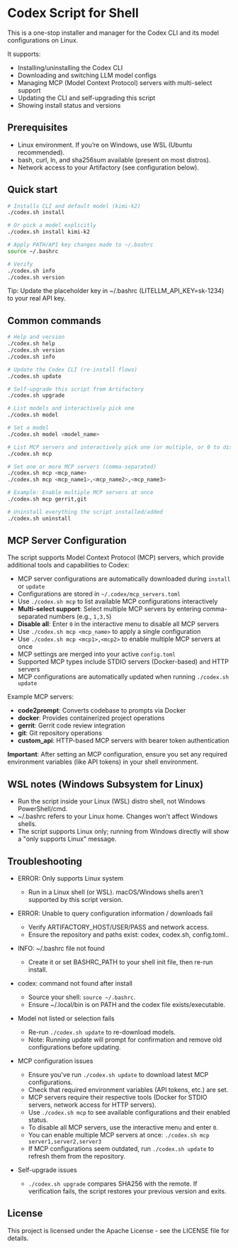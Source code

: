 # Codex Script for Shell

This is a one-stop installer and manager for the Codex CLI and its model configurations on Linux.

It supports:
- Installing/uninstalling the Codex CLI
- Downloading and switching LLM model configs
- Managing MCP (Model Context Protocol) servers with multi-select support
- Updating the CLI and self-upgrading this script
- Showing install status and versions

## Prerequisites

- Linux environment. If you’re on Windows, use WSL (Ubuntu recommended).
- bash, curl, ln, and sha256sum available (present on most distros).
- Network access to your Artifactory (see configuration below).

## Quick start

```bash
# Installs CLI and default model (kimi-k2)
./codex.sh install

# Or pick a model explicitly
./codex.sh install kimi-k2

# Apply PATH/API key changes made to ~/.bashrc
source ~/.bashrc

# Verify
./codex.sh info
./codex.sh version
```

Tip: Update the placeholder key in ~/.bashrc (LITELLM_API_KEY=sk-1234) to your real API key.

## Common commands

```bash
# Help and version
./codex.sh help
./codex.sh version
./codex.sh info

# Update the Codex CLI (re-install flows)
./codex.sh update

# Self-upgrade this script from Artifactory
./codex.sh upgrade

# List models and interactively pick one
./codex.sh model

# Set a model
./codex.sh model <model_name>

# List MCP servers and interactively pick one (or multiple, or 0 to disable all)
./codex.sh mcp

# Set one or more MCP servers (comma-separated)
./codex.sh mcp <mcp_name>
./codex.sh mcp <mcp_name1>,<mcp_name2>,<mcp_name3>

# Example: Enable multiple MCP servers at once
./codex.sh mcp gerrit,git

# Uninstall everything the script installed/added
./codex.sh uninstall
```

## MCP Server Configuration

The script supports Model Context Protocol (MCP) servers, which provide additional tools and capabilities to Codex:

- MCP server configurations are automatically downloaded during `install` or `update`
- Configurations are stored in `~/.codex/mcp_servers.toml`
- Use `./codex.sh mcp` to list available MCP configurations interactively
- **Multi-select support**: Select multiple MCP servers by entering comma-separated numbers (e.g., `1,3,5`)
- **Disable all**: Enter `0` in the interactive menu to disable all MCP servers
- Use `./codex.sh mcp <mcp_name>` to apply a single configuration
- Use `./codex.sh mcp <mcp1>,<mcp2>` to enable multiple MCP servers at once
- MCP settings are merged into your active `config.toml`
- Supported MCP types include STDIO servers (Docker-based) and HTTP servers
- MCP configurations are automatically updated when running `./codex.sh update`

Example MCP servers:
- **code2prompt**: Converts codebase to prompts via Docker
- **docker**: Provides containerized project operations
- **gerrit**: Gerrit code review integration
- **git**: Git repository operations
- **custom_api**: HTTP-based MCP servers with bearer token authentication

**Important**: After setting an MCP configuration, ensure you set any required environment variables (like API tokens) in your shell environment.

## WSL notes (Windows Subsystem for Linux)

- Run the script inside your Linux (WSL) distro shell, not Windows PowerShell/cmd.
- ~/.bashrc refers to your Linux home. Changes won't affect Windows shells.
- The script supports Linux only; running from Windows directly will show a "only supports Linux" message.

## Troubleshooting

- ERROR: Only supports Linux system
	- Run in a Linux shell (or WSL). macOS/Windows shells aren’t supported by this script version.

- ERROR: Unable to query configuration information / downloads fail
	- Verify ARTIFACTORY_HOST/USER/PASS and network access.
	- Ensure the repository and paths exist: codex, codex.sh, config.toml.<model>.

- INFO: ~/.bashrc file not found
	- Create it or set BASHRC_PATH to your shell init file, then re-run install.

- codex: command not found after install
	- Source your shell: `source ~/.bashrc`.
	- Ensure ~/.local/bin is on PATH and the codex file exists/executable.

- Model not listed or selection fails
	- Re-run `./codex.sh update` to re-download models.
	- Note: Running update will prompt for confirmation and remove old configurations before updating.

- MCP configuration issues
	- Ensure you've run `./codex.sh update` to download latest MCP configurations.
	- Check that required environment variables (API tokens, etc.) are set.
	- MCP servers require their respective tools (Docker for STDIO servers, network access for HTTP servers).
	- Use `./codex.sh mcp` to see available configurations and their enabled status.
	- To disable all MCP servers, use the interactive menu and enter `0`.
	- You can enable multiple MCP servers at once: `./codex.sh mcp server1,server2,server3`
	- If MCP configurations seem outdated, run `./codex.sh update` to refresh them from the repository.

- Self-upgrade issues
	- `./codex.sh upgrade` compares SHA256 with the remote. If verification fails, the script restores your previous version and exits.

## License

This project is licensed under the Apache License - see the LICENSE file for details.
